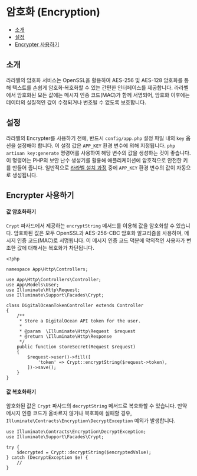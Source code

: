 # 암호화 (Encryption)

- [소개](#introduction)
- [설정](#configuration)
- [Encrypter 사용하기](#using-the-encrypter)

<a name="introduction"></a>
## 소개

라라벨의 암호화 서비스는 OpenSSL을 활용하여 AES-256 및 AES-128 암호화를 통해 텍스트를 손쉽게 암호화·복호화할 수 있는 간편한 인터페이스를 제공합니다. 라라벨에서 암호화된 모든 값에는 메시지 인증 코드(MAC)가 함께 서명되어, 암호화 이후에는 데이터의 실질적인 값이 수정되거나 변조될 수 없도록 보호합니다.

<a name="configuration"></a>
## 설정

라라벨의 Encrypter를 사용하기 전에, 반드시 `config/app.php` 설정 파일 내의 `key` 옵션을 설정해야 합니다. 이 설정 값은 `APP_KEY` 환경 변수에 의해 지정됩니다. `php artisan key:generate` 명령어를 사용하여 해당 변수의 값을 생성하는 것이 좋습니다. 이 명령어는 PHP의 보안 난수 생성기를 활용해 애플리케이션에 암호적으로 안전한 키를 만들어 줍니다. 일반적으로 [라라벨 설치 과정](/docs/9.x/installation) 중에 `APP_KEY` 환경 변수의 값이 자동으로 생성됩니다.

<a name="using-the-encrypter"></a>
## Encrypter 사용하기

<a name="encrypting-a-value"></a>
#### 값 암호화하기

`Crypt` 파사드에서 제공하는 `encryptString` 메서드를 이용해 값을 암호화할 수 있습니다. 암호화된 값은 모두 OpenSSL과 AES-256-CBC 암호화 알고리즘을 사용하며, 메시지 인증 코드(MAC)로 서명됩니다. 이 메시지 인증 코드 덕분에 악의적인 사용자가 변조한 값에 대해서는 복호화가 차단됩니다.

```
<?php

namespace App\Http\Controllers;

use App\Http\Controllers\Controller;
use App\Models\User;
use Illuminate\Http\Request;
use Illuminate\Support\Facades\Crypt;

class DigitalOceanTokenController extends Controller
{
    /**
     * Store a DigitalOcean API token for the user.
     *
     * @param  \Illuminate\Http\Request  $request
     * @return \Illuminate\Http\Response
     */
    public function storeSecret(Request $request)
    {
        $request->user()->fill([
            'token' => Crypt::encryptString($request->token),
        ])->save();
    }
}
```

<a name="decrypting-a-value"></a>
#### 값 복호화하기

암호화된 값은 `Crypt` 파사드의 `decryptString` 메서드로 복호화할 수 있습니다. 만약 메시지 인증 코드가 올바르지 않거나 복호화에 실패할 경우, `Illuminate\Contracts\Encryption\DecryptException` 예외가 발생합니다.

```
use Illuminate\Contracts\Encryption\DecryptException;
use Illuminate\Support\Facades\Crypt;

try {
    $decrypted = Crypt::decryptString($encryptedValue);
} catch (DecryptException $e) {
    //
}
```
